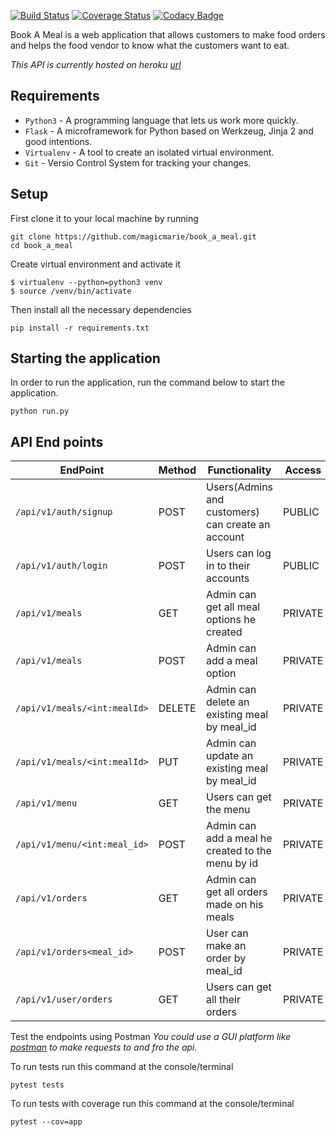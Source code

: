 [![Build Status](https://travis-ci.org/magicmarie/book_a_meal.svg?branch=flask-api-restful)](https://travis-ci.org/magicmarie/book_a_meal)
[![Coverage Status](https://coveralls.io/repos/github/magicmarie/book_a_meal/badge.svg?branch=flask-api-restful)](https://coveralls.io/github/magicmarie/book_a_meal?branch=flask-api-restful)
[![Codacy Badge](https://api.codacy.com/project/badge/Grade/9c86a6940c82472ea181f0adecd25390)](https://www.codacy.com/app/magicmarie/book_a_meal?utm_source=github.com&amp;utm_medium=referral&amp;utm_content=magicmarie/book_a_meal&amp;utm_campaign=Badge_Grade)


Book A Meal  is a web application  that allows customers to make food orders and
helps the food vendor to know what the customers want to eat.

*This API is currently hosted on heroku [url](https://book-a-meal-api-heroku.herokuapp.com/)*

## Requirements
- `Python3` - A programming language that lets us work more quickly.
- `Flask` - A microframework for Python based on Werkzeug, Jinja 2 and good intentions.
- `Virtualenv` - A tool to create an isolated virtual environment.
- `Git` - Versio Control System for tracking your changes.

## Setup
First clone it to your local machine by running
```
git clone https://github.com/magicmarie/book_a_meal.git
cd book_a_meal
```
Create virtual environment and activate it
```
$ virtualenv --python=python3 venv
$ source /venv/bin/activate
```
Then install all the necessary dependencies
```
pip install -r requirements.txt
```

## Starting the application
In order to run the application, run the command below to start the application.
```
python run.py
```

## API End points
| EndPoint                       | Method | Functionality                                     | Access
| ------------------------------ | ------ | --------------------------------------------------| --------
| `/api/v1/auth/signup`          | POST   | Users(Admins and customers) can create an account | PUBLIC
| `/api/v1/auth/login`           | POST   | Users can log in to their accounts                | PUBLIC
| `/api/v1/meals`                | GET    | Admin can get all meal options he created         | PRIVATE
| `/api/v1/meals`                | POST   | Admin can add a meal option                       | PRIVATE 
| `/api/v1/meals/<int:mealId>`   | DELETE | Admin can delete an existing meal by meal_id      | PRIVATE
| `/api/v1/meals/<int:mealId>`   | PUT    | Admin can update an existing meal by meal_id      | PRIVATE
| `/api/v1/menu`                 | GET    | Users can get the menu                            | PRIVATE
| `/api/v1/menu/<int:meal_id>`   | POST   | Admin can add a meal he created to the menu by id | PRIVATE
| `/api/v1/orders`               | GET    | Admin can get all orders made on his meals        | PRIVATE
| `/api/v1/orders<meal_id>`      | POST   | User can make an order by meal_id                 | PRIVATE      
| `/api/v1/user/orders`          | GET    | Users can get all their orders                    | PRIVATE

Test the endpoints using Postman
*You could use a GUI platform like [postman](https://www.getpostman.com/) to make requests to and fro the api.*

To run tests run this command at the console/terminal
```
pytest tests
```
To run tests with coverage run this command at the console/terminal
```
pytest --cov=app
```

